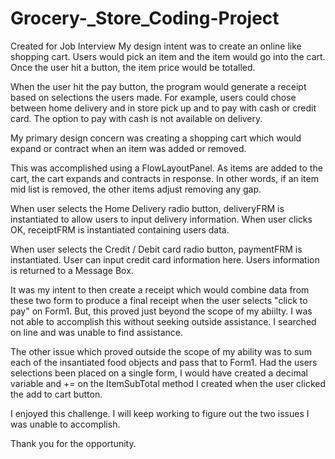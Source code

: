 # Grocery-_Store_Coding-Project
Created for Job Interview
My design intent was to create an online like shopping cart. Users would pick an item and the item would go into the cart. Once the user hit a button, the item price would be totalled. 

When the user hit the pay button, the program would generate a receipt based on selections the users made. For example, users could chose between home delivery and in store pick up and to pay with cash or credit card. The option to pay with cash is not available on delivery.

My primary design concern was creating a shopping cart which would expand or contract when an item was added or removed.

This was accomplished using a FlowLayoutPanel. As items are added to the cart, the cart expands and contracts in response. In other words, if an item mid list is removed, the other items adjust  removing any gap.

When user selects the Home Delivery radio button, deliveryFRM is instantiated to allow users to input delivery information. When user clicks OK, receiptFRM is instantiated containing users data.

When user selects the Credit / Debit card radio button, paymentFRM is instantiated. User can input credit card information here. Users information is returned to a Message Box.

It was my intent to then create a receipt which would combine data from these two form to produce a final receipt when the user selects "click to pay" on Form1. But, this proved just beyond the scope of my abiilty. I was not able to accomplish this without seeking outside assistance. I searched on line and was unable to find assistance. 

The other issue which proved outside the scope of my ability was to sum each of the insantiated food objects and pass that to Form1. Had the users selections been placed on a single form, I would have created a decimal variable and += on the ItemSubTotal method I created when the user clicked the add to cart button.

I enjoyed this challenge. I will keep working to figure out the two issues I was unable to accomplish. 

Thank you for the opportunity.

